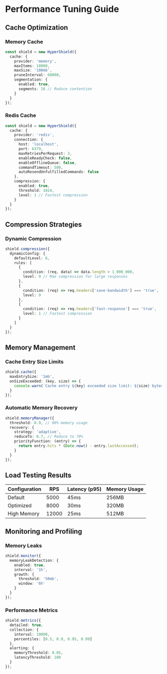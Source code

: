 # Performance Tuning Guide

## Cache Optimization

### Memory Cache

```typescript
const shield = new HyperShield({
  cache: {
    provider: 'memory',
    maxItems: 10000,
    maxSize: '100mb',
    pruneInterval: 60000,
    segmentation: {
      enabled: true,
      segments: 16 // Reduce contention
    }
  }
});
```

### Redis Cache

```typescript
const shield = new HyperShield({
  cache: {
    provider: 'redis',
    connection: {
      host: 'localhost',
      port: 6379,
      maxRetriesPerRequest: 3,
      enableReadyCheck: false,
      enableOfflineQueue: false,
      commandTimeout: 500,
      autoResendUnfulfilledCommands: false
    },
    compression: {
      enabled: true,
      threshold: 1024,
      level: 1 // Fastest compression
    }
  }
});
```

## Compression Strategies

### Dynamic Compression

```typescript
shield.compression({
  dynamicConfig: {
    defaultLevel: 6,
    rules: [
      {
        condition: (req, data) => data.length > 1_000_000,
        level: 9 // Max compression for large responses
      },
      {
        condition: (req) => req.headers['save-bandwidth'] === 'true',
        level: 9
      },
      {
        condition: (req) => req.headers['fast-response'] === 'true',
        level: 1 // Fastest compression
      }
    ]
  }
});
```

## Memory Management

### Cache Entry Size Limits

```typescript
shield.cache({
  maxEntrySize: '1mb',
  onSizeExceeded: (key, size) => {
    console.warn(`Cache entry ${key} exceeded size limit: ${size} bytes`);
  }
});
```

### Automatic Memory Recovery

```typescript
shield.memoryManager({
  threshold: 0.9, // 90% memory usage
  recovery: {
    strategy: 'adaptive',
    reduceTo: 0.7, // Reduce to 70%
    priorityFunction: (entry) => {
      return entry.hits * (Date.now() - entry.lastAccessed);
    }
  }
});
```

## Load Testing Results

| Configuration | RPS | Latency (p95) | Memory Usage |
|--------------|-----|---------------|--------------|
| Default      | 5000| 45ms         | 256MB       |
| Optimized    | 8000| 30ms         | 320MB       |
| High Memory  | 12000| 25ms        | 512MB       |

## Monitoring and Profiling

### Memory Leaks

```typescript
shield.monitor({
  memoryLeakDetection: {
    enabled: true,
    interval: '1h',
    growth: {
      threshold: '50mb',
      window: '6h'
    }
  }
});
```

### Performance Metrics

```typescript
shield.metrics({
  detailed: true,
  collection: {
    interval: 10000,
    percentiles: [0.5, 0.9, 0.95, 0.99]
  },
  alerting: {
    memoryThreshold: 0.85,
    latencyThreshold: 100
  }
});
```
